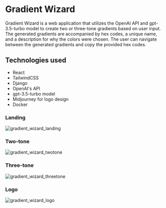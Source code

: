 # Gradient Wizard

Gradient Wizard is a web application that utilizes the OpenAI API and gpt-3.5-turbo model to create two or three-tone gradients based on user input. The generated gradients are accompanied by hex codes, a unique name, and a description for why the colors were chosen. The user can navigate between the generated gradients and copy the provided hex codes.

## Technologies used

  - React
  - TailwindCSS
  - Django
  - OpenAI's API
  - gpt-3.5-turbo model
  - Midjourney for logo design
  - Docker
 
 ### Landing
 
![gradient_wizard_landing](https://user-images.githubusercontent.com/88216761/228373205-1550fdb7-d978-458b-bc41-48b7fb656b34.PNG)

### Two-tone

![gradient_wizard_twotone](https://user-images.githubusercontent.com/88216761/228374904-c9ca1ec6-7af4-4785-9802-d090efedaa74.PNG)

### Three-tone

![gradient_wizard_threetone](https://user-images.githubusercontent.com/88216761/228376428-d8f834e8-696d-4a0d-9d48-c39e087a775f.PNG)


### Logo

![gradient_wizard_logo](https://user-images.githubusercontent.com/88216761/228375300-48f994c4-4ba0-4d31-ba00-d3bd615a2f33.PNG)
